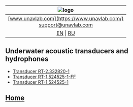 | ![logo](https://ucnl.github.io/documentation/sm_logo.png) |
| :---: |
| [www.unavlab.com](https://www.unavlab.com/) <br/> [support@unavlab.com](mailto:support@unavlab.com) |
| [EN](underwater_acoustic_antennas_en.md) \| [RU](underwater_acoustic_antennas_ru.md) |

## Underwater acoustic transducers and hydrophones
* [Transducer RT-2.332820-1](/Docs/EN/Antennas/RT-2.332820-1_specification_en.pdf)
* [Transducer RT-1.524525-1-FF](/Docs/EN/Antennas/RT-1.524525-1-FF_specification_en.pdf)
* [Transducer RT-1.524525-1](/Docs/EN/Antennas/RT-1.524525-1_specification_en.pdf)

## [Home](README.md)
